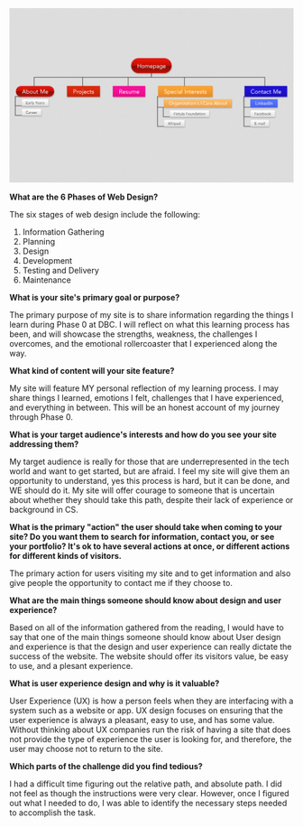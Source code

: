 <!---![Alt text](https://github.com/andriayr/Phase-0/blob/master/week-2/imgs/site-map.png)-->

![My site map](site-map.png)

<b>What are the 6 Phases of Web Design?</b>

The six stages of web design include the following:

1. Information Gathering
2. Planning
3. Design
4. Development
5. Testing and Delivery
6. Maintenance

<b>What is your site's primary goal or purpose?</b>

The primary purpose of my site is to share information regarding the things I learn during Phase 0 at DBC. I will reflect on what this learning process has been, and will showcase the strengths, weakness, the challenges I overcomes, and the emotional rollercoaster that I experienced along the way.

<b>What kind of content will your site feature?</b>

My site will feature MY personal reflection of my learning process. I may share things I learned, emotions I felt, challenges that I have experienced, and everything in between. This will be an honest account of my journey through Phase 0.

<b>What is your target audience's interests and how do you see your site addressing them?</b>

My target audience is really for those that are underrepresented in the tech world and want to get started, but are afraid. I feel my site will give them an opportunity to understand, yes this process is hard, but it can be done, and WE should do it. My site will offer courage to someone that is uncertain about whether they should take this path, despite their lack of experience or background in CS.


<b>What is the primary "action" the user should take when coming to your site? Do you want them to search for information, contact you, or see your portfolio? It's ok to have several actions at once, or different actions for different kinds of visitors.</b>

The primary action for users visiting my site and to get information and also give people the opportunity to contact me if they choose to.

<b>What are the main things someone should know about design and user experience?</b>

Based on all of the information gathered from the reading, I would have to say that one of the main things someone should know about User design and experience is that the design and user experience can really dictate the success of the website. The website should offer its visitors value, be easy to use, and a plesant experience.

<b>What is user experience design and why is it valuable?</b>

User Experience (UX) is how a person feels when they are interfacing with a system such as a website or app. UX design focuses on ensuring that the user experience is always a pleasant, easy to use, and has some value. Without thinking about UX companies run the risk of having a site that does not provide the type of experience the user is looking for, and therefore, the user may choose not to return to the site.

<b>Which parts of the challenge did you find tedious?</b>

I had a difficult time figuring out the relative path, and absolute path. I did not feel as though the instructions were very clear. However, once I figured out what I needed to do, I was able to identify the necessary steps needed to accomplish the task.